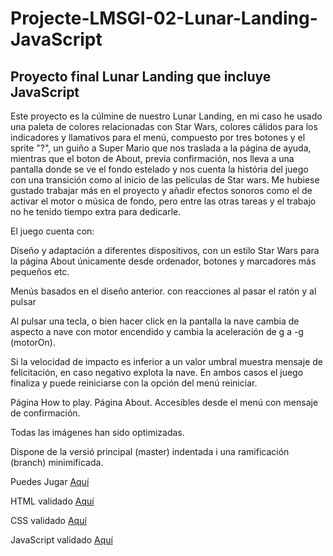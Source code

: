 # Projecte-LMSGI-02-Lunar-Landing-JavaScript
## Proyecto final Lunar Landing que incluye JavaScript

Este proyecto es la cúlmine de nuestro Lunar Landing, en mi caso he usado una paleta de colores relacionadas con Star Wars, colores cálidos para los indicadores y llamativos para el menú, compuesto por tres botones y el sprite "?", un guiño a Super Mario que nos traslada a la página de ayuda, mientras que el boton de About, previa confirmación, nos lleva a una pantalla donde se ve el fondo estelado y nos cuenta la história del juego con una transición como al inicio de las películas de Star wars. Me hubiese gustado trabajar más en el proyecto y añadir efectos sonoros como el de activar el motor o música de fondo, pero entre las otras tareas y el trabajo no he tenido tiempo extra para dedicarle.

El juego cuenta con:

Diseño y adaptación a diferentes dispositivos, con un estilo Star Wars para la página About únicamente desde ordenador, botones y marcadores más pequeños etc.

Menús basados en el diseño anterior. con reacciones al pasar el ratón y al pulsar

Al pulsar una tecla, o bien hacer click en la pantalla la nave cambia de aspecto a nave con motor encendido y cambia la aceleración de g a -g (motorOn).

Si la velocidad de impacto es inferior a un valor umbral muestra mensaje de felicitación, en caso negativo explota la nave. En ambos casos el juego finaliza y puede reiniciarse con la opción del menú reiniciar.

Página How to play. Página About. Accesibles desde el menú con mensaje de confirmación.

Todas las imágenes han sido optimizadas.

Dispone de la versió principal (master) indentada i una ramificación (branch) minimificada.

Puedes Jugar [Aquí](https://rawgit.com/Juancarlos407/Projecte-LMSGI-02-Lunar-Landing-JavaScript/master/index.html)

HTML validado [Aquí](https://validator.w3.org/nu/?doc=https%3A%2F%2Frawgit.com%2FJuancarlos407%2FProjecte-LMSGI-02-Lunar-Landing-JavaScript%2Fmaster%2Findex.html)

CSS validado [Aquí](https://jigsaw.w3.org/css-validator/validator?uri=https%3A%2F%2Frawgit.com%2FJuancarlos407%2FProjecte-LMSGI-02-Lunar-Landing-JavaScript%2Fmaster%2Findex.html&profile=css3svg&usermedium=all&warning=1&vextwarning=&lang=es)

JavaScript validado [Aquí](http://esprima.org/demo/validate.html)
